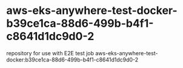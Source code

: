 # aws-eks-anywhere-test-docker-b39ce1ca-88d6-499b-b4f1-c8641d1dc9d0-2
repository for use with E2E test job aws-eks-anywhere-test-docker:b39ce1ca-88d6-499b-b4f1-c8641d1dc9d0-2
